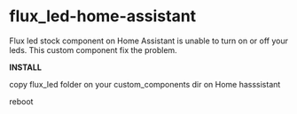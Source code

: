 # flux_led-home-assistant

Flux led stock component on Home Assistant is unable to turn on or off your leds.
This custom component fix the problem.




**INSTALL**

copy flux_led folder on your custom_components dir on Home hasssistant

reboot
